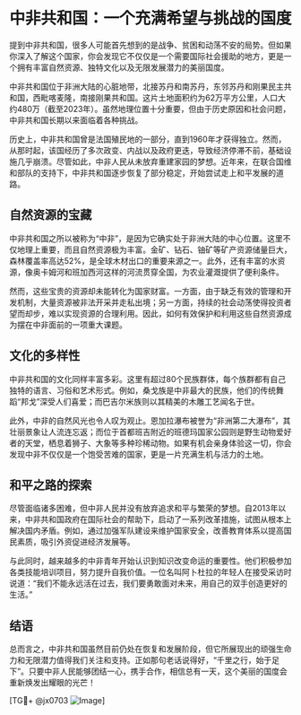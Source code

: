 # 中非共和国：一个充满希望与挑战的国度

提到中非共和国，很多人可能首先想到的是战争、贫困和动荡不安的局势。但如果你深入了解这个国家，你会发现它不仅仅是一个需要国际社会援助的地方，更是一个拥有丰富自然资源、独特文化以及无限发展潜力的美丽国度。

中非共和国位于非洲大陆的心脏地带，北接苏丹和南苏丹，东邻苏丹和刚果民主共和国，西毗喀麦隆，南接刚果共和国。这片土地面积约为62万平方公里，人口大约480万（截至2023年）。虽然地理位置十分重要，但由于历史原因和社会问题，中非共和国长期以来面临着各种挑战。

历史上，中非共和国曾是法国殖民地的一部分，直到1960年才获得独立。然而，从那时起，该国经历了多次政变、内战以及政府更迭，导致经济停滞不前，基础设施几乎崩溃。尽管如此，中非人民从未放弃重建家园的梦想。近年来，在联合国维和部队的支持下，中非共和国逐步恢复了部分稳定，开始尝试走上和平发展的道路。

## 自然资源的宝藏

中非共和国之所以被称为“中非”，是因为它确实处于非洲大陆的中心位置。这里不仅地理上重要，而且自然资源极为丰富。金矿、钻石、铀矿等矿产资源储量巨大，森林覆盖率高达52%，是全球木材出口的重要来源之一。此外，还有丰富的水资源，像奥卡姆河和班加西河这样的河流贯穿全国，为农业灌溉提供了便利条件。

然而，这些宝贵的资源却未能转化为国家财富。一方面，由于缺乏有效的管理和开发机制，大量资源被非法开采并走私出境；另一方面，持续的社会动荡使得投资者望而却步，难以实现资源的合理利用。因此，如何有效保护和利用这些自然资源成为摆在中非面前的一项重大课题。

## 文化的多样性

中非共和国的文化同样丰富多彩。这里有超过80个民族群体，每个族群都有自己独特的语言、习俗和艺术形式。例如，桑戈族是中非最大的民族，他们的传统舞蹈“邦戈”深受人们喜爱；而巴吉尔米族则以其精美的木雕工艺闻名于世。

此外，中非的自然风光也令人叹为观止。恩加拉瀑布被誉为“非洲第二大瀑布”，其壮丽景象让人流连忘返；而位于首都班吉附近的班德玛国家公园则是野生动物爱好者的天堂，栖息着狮子、大象等多种珍稀动物。如果有机会亲身体验这一切，你会发现中非不仅仅是一个饱受苦难的国家，更是一片充满生机与活力的土地。

## 和平之路的探索

尽管面临诸多困难，但中非人民并没有放弃追求和平与繁荣的梦想。自2013年以来，中非共和国政府在国际社会的帮助下，启动了一系列改革措施，试图从根本上解决国内矛盾。例如，通过加强军队建设来维护国家安全，改善教育体系以提高国民素质，吸引外资促进经济发展等。

与此同时，越来越多的中非青年开始认识到知识改变命运的重要性。他们积极参加各类技能培训项目，努力提升自我价值。一位名叫阿卜杜拉的年轻人在接受采访时说道：“我们不能永远活在过去，我们要勇敢面对未来，用自己的双手创造更好的生活。”

## 结语

总而言之，中非共和国虽然目前仍处在恢复和发展阶段，但它所展现出的顽强生命力和无限潜力值得我们关注和支持。正如那句老话说得好，“千里之行，始于足下”。只要中非人民能够团结一心，携手合作，相信总有一天，这个美丽的国度会重新焕发出耀眼的光芒！

[TG💪+ @jx0703 ![Image](https://github.com/user-attachments/assets/dbca1d08-cadb-493c-b0ec-ad6f7a83f270)]